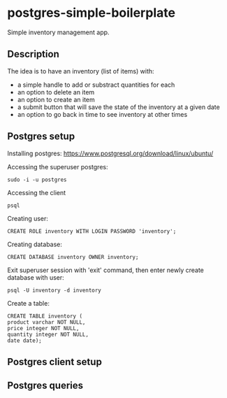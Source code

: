 # postgres-simple-boilerplate
Simple inventory management app.

## Description

The idea is to have an inventory (list of items) with:
- a simple handle to add or substract quantities for each
- an option to delete an item
- an option to create an item
- a submit button that will save the state of the inventory at a given date
- an option to go back in time to see inventory at other times

## Postgres setup

Installing postgres:
https://www.postgresql.org/download/linux/ubuntu/

Accessing the superuser postgres:
```
sudo -i -u postgres
```

Accessing the client

```
psql
```

Creating user:

```
CREATE ROLE inventory WITH LOGIN PASSWORD 'inventory';
```

Creating database:

```
CREATE DATABASE inventory OWNER inventory;
```

Exit superuser session with 'exit' command, then enter newly create database with user:

```
psql -U inventory -d inventory
```

Create a table:
```
CREATE TABLE inventory (
product varchar NOT NULL,
price integer NOT NULL,
quantity integer NOT NULL,
date date);
```

## Postgres client setup


## Postgres queries

